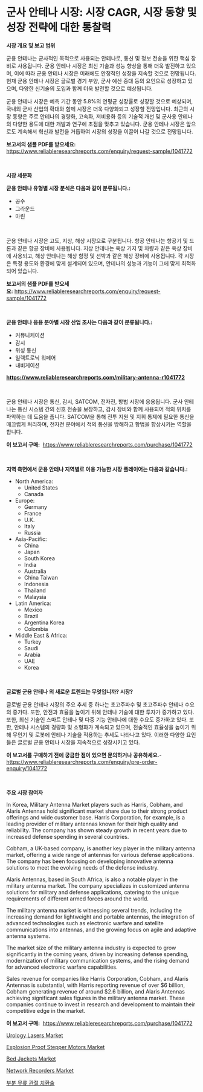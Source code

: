<p><h1>군사 안테나 시장: 시장 CAGR, 시장 동향 및 성장 전략에 대한 통찰력</h1></p><p><strong>시장 개요 및 보고 범위</strong></p>
<p><p>군용 안테나는 군사적인 목적으로 사용되는 안테나로, 통신 및 정보 전송을 위한 핵심 장비로 사용됩니다. 군용 안테나 시장은 최신 기술과 성능 향상을 통해 더욱 발전하고 있으며, 이에 따라 군용 안테나 시장은 미래에도 안정적인 성장을 지속할 것으로 전망됩니다. 현재 군용 안테나 시장은 글로벌 경기 부양, 군사 예산 증대 등의 요인으로 성장하고 있으며, 다양한 신기술의 도입과 함께 더욱 발전할 것으로 예상됩니다. </p><p>군용 안테나 시장은 예측 기간 동안 5.8%의 연평균 성장률로 성장할 것으로 예상되며, 국내외 군사 산업의 확대와 함께 시장은 더욱 다양화되고 성장할 전망입니다. 최근의 시장 동향은 주로 안테나의 경량화, 고속화, 저비용화 등의 기술적 개선 및 군사용 안테나의 다양한 용도에 대한 개발과 연구에 초점을 맞추고 있습니다. 군용 안테나 시장은 앞으로도 계속해서 혁신과 발전을 거듭하여 시장의 성장을 이끌어 나갈 것으로 전망됩니다.</p></p>
<p><strong>보고서의 샘플 PDF를 받으세요:</strong> <a href="https://www.reliableresearchreports.com/enquiry/request-sample/1041772">https://www.reliableresearchreports.com/enquiry/request-sample/1041772</a></p>
<p>&nbsp;</p>
<p><strong>시장 세분화</strong></p>
<p><strong>군용 안테나 유형별 시장 분석은 다음과 같이 분류됩니다.:</strong></p>
<p><ul><li>공수</li><li>그라운드</li><li>마린</li></ul></p>
<p>&nbsp;</p>
<p><p>군용 안테나 시장은 고도, 지상, 해상 시장으로 구분됩니다. 항공 안테나는 항공기 및 드론과 같은 항공 장비에 사용됩니다. 지상 안테나는 육상 기지 및 차량과 같은 육상 장비에 사용되고, 해상 안테나는 해상 함정 및 선박과 같은 해상 장비에 사용됩니다. 각 시장은 특정 용도와 환경에 맞게 설계되어 있으며, 안테나의 성능과 기능이 그에 맞게 최적화되어 있습니다.</p></p>
<p><strong>보고서의 샘플 PDF를 받으세요:</strong>&nbsp;<a href="https://www.reliableresearchreports.com/enquiry/request-sample/1041772">https://www.reliableresearchreports.com/enquiry/request-sample/1041772</a></p>
<p>&nbsp;</p>
<p><strong> 군용 안테나 응용 분야별 시장 산업 조사는 다음과 같이 분류됩니다.:</strong></p>
<p><ul><li>커뮤니케이션</li><li>감시</li><li>위성 통신</li><li>일렉트로닉 워페어</li><li>내비게이션</li></ul></p>
<p><strong><a href="https://www.reliableresearchreports.com/military-antenna-r1041772">https://www.reliableresearchreports.com/military-antenna-r1041772</a></strong></p>
<p>&nbsp;</p>
<p><p>군용 안테나 시장은 통신, 감시, SATCOM, 전자전, 항법 시장에 응용됩니다. 군사 안테나는 통신 시스템 간의 신호 전송을 보장하고, 감시 장비와 함께 사용되어 적의 위치를 파악하는 데 도움을 줍니다. SATCOM을 통해 전투 지원 및 지휘 통제에 필요한 통신을 매끄럽게 처리하며, 전자전 분야에서 적의 통신을 방해하고 항법을 향상시키는 역할을 합니다.</p></p>
<p><strong>이 보고서 구매:</strong>&nbsp; <a href="https://www.reliableresearchreports.com/purchase/1041772">https://www.reliableresearchreports.com/purchase/1041772</a></p>
<p>&nbsp;</p>
<p><strong>지역 측면에서 군용 안테나 지역별로 이용 가능한 시장 플레이어는 다음과 같습니다.:</strong></p>
<p><ul>
    <li>
        North America:
        <ul>
            <li>United States</li>
            <li>Canada</li>
        </ul>
    </li>
    <li>
        Europe:
        <ul>
            <li>Germany</li>
            <li>France</li>
            <li>U.K.</li>
            <li>Italy</li>
            <li>Russia</li>
        </ul>
    </li>
    <li>
        Asia-Pacific:
        <ul>
            <li>China</li>
            <li>Japan</li>
            <li>South Korea</li>
            <li>India</li>
            <li>Australia</li>
            <li>China Taiwan</li>
            <li>Indonesia</li>
            <li>Thailand</li>
            <li>Malaysia</li>
        </ul>
    </li>
    <li>
        Latin America:
        <ul>
            <li>Mexico</li>
            <li>Brazil</li>
            <li>Argentina Korea</li>
            <li>Colombia</li>
        </ul>
    </li>
    <li>
        Middle East & Africa:
        <ul>
            <li>Turkey</li>
            <li>Saudi</li>
            <li>Arabia</li>
            <li>UAE</li>
            <li>Korea</li>
        </ul>
    </li>
    </ul></p>
<p>&nbsp;</p>
<p><strong>글로벌 군용 안테나 의 새로운 트렌드는 무엇입니까? 시장?</strong></p>
<p><p>글로벌 군용 안테나 시장의 주요 추세 중 하나는 초고주파수 및 초고주파수 안테나 수요의 증가다. 또한, 안전과 효율을 높이기 위해 안테나 기술에 대한 투자가 증가하고 있다. 또한, 최신 기술인 스마트 안테나 및 다중 기능 안테나에 대한 수요도 증가하고 있다. 또한, 안테나 시스템의 경량화 및 소형화가 계속되고 있으며, 전술적인 효율성을 높이기 위해 무인기 및 로봇에 안테나 기술을 적용하는 추세도 나타나고 있다. 이러한 다양한 요인들은 글로벌 군용 안테나 시장을 지속적으로 성장시키고 있다.</p></p>
<p><strong>이 보고서를 구매하기 전에 궁금한 점이 있으면 문의하거나 공유하세요.</strong>- <a href="https://www.reliableresearchreports.com/enquiry/pre-order-enquiry/1041772">https://www.reliableresearchreports.com/enquiry/pre-order-enquiry/1041772</a></p>
<p>&nbsp;</p>
<p><strong>주요 시장 참여자</strong></p>
<p><p>In Korea, Military Antenna Market players such as Harris, Cobham, and Alaris Antennas hold significant market share due to their strong product offerings and wide customer base. Harris Corporation, for example, is a leading provider of military antennas known for their high quality and reliability. The company has shown steady growth in recent years due to increased defense spending in several countries.</p><p>Cobham, a UK-based company, is another key player in the military antenna market, offering a wide range of antennas for various defense applications. The company has been focusing on developing innovative antenna solutions to meet the evolving needs of the defense industry.</p><p>Alaris Antennas, based in South Africa, is also a notable player in the military antenna market. The company specializes in customized antenna solutions for military and defense applications, catering to the unique requirements of different armed forces around the world.</p><p>The military antenna market is witnessing several trends, including the increasing demand for lightweight and portable antennas, the integration of advanced technologies such as electronic warfare and satellite communications into antennas, and the growing focus on agile and adaptive antenna systems.</p><p>The market size of the military antenna industry is expected to grow significantly in the coming years, driven by increasing defense spending, modernization of military communication systems, and the rising demand for advanced electronic warfare capabilities.</p><p>Sales revenue for companies like Harris Corporation, Cobham, and Alaris Antennas is substantial, with Harris reporting revenue of over $6 billion, Cobham generating revenue of around $2.6 billion, and Alaris Antennas achieving significant sales figures in the military antenna market. These companies continue to invest in research and development to maintain their competitive edge in the market.</p></p>
<p><strong>이 보고서 구매:</strong>&nbsp;&nbsp;<a href="https://www.reliableresearchreports.com/purchase/1041772">https://www.reliableresearchreports.com/purchase/1041772</a></p>
<p><p><a href="https://artistic-helicopter-ca9.notion.site/Urology-Lasers-Market-Size-and-Market-Trends-Complete-Industry-Overview-2024-to-2031-16d798df0ec1434ea057c432c6a1b92b">Urology Lasers Market</a></p><p><a href="https://www.linkedin.com/pulse/explosion-proof-stepper-motors-market-size-outlook-forecast-80vhf?trackingId=CT7ejXzlseeC5dOSAaJ6%2FA%3D%3D">Explosion Proof Stepper Motors Market</a></p><p><a href="https://www.linkedin.com/pulse/bed-jackets-market-trends-forecast-competitive-analysis-2031-7wpmc?trackingId=MbRJWyMeNPGg6W5V3kinUg%3D%3D">Bed Jackets Market</a></p><p><a href="https://view.publitas.com/reportprime-1/network-recorders-market-outlook-industry-overview-and-forecast-2024-to-2031/">Network Recorders Market</a></p><p><a href="https://medium.com/@hilmi-2a/%EB%B6%80%EB%B6%84-%EB%AC%B4%EB%A6%8E-%EA%B4%80%EC%A0%88-%EA%B5%90%EC%B2%B4%EC%88%A0-%EC%8B%9C%EC%9E%A5-%EB%B6%84%EC%84%9D-%EA%B8%80%EB%A1%9C%EB%B2%8C-%EC%82%B0%EC%97%85-%EC%A0%84%EB%A7%9D%EA%B3%BC-%EC%98%88%EC%B8%A1-2024%EB%85%84%EB%B6%80%ED%84%B0-2031%EB%85%84-1aa29a1e9f78">부분 무릎 관절 치환술</a></p></p>